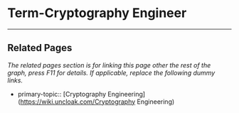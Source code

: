 # Term-Cryptography Engineer

---
## Related Pages
*The related pages section is for linking this page other the rest of the graph, press F11 for details. If applicable, replace the following dummy links.*
- primary-topic:: [Cryptography Engineering](https://wiki.uncloak.com/Cryptography Engineering)

